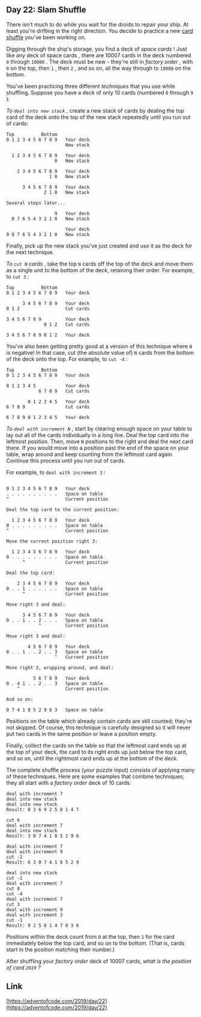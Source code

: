 ## Day 22: Slam Shuffle

There isn't much to do while you wait for the droids to repair your ship. At least you're drifting in the right direction. You decide to practice a new [card shuffle](https://en.wikipedia.org/wiki/Shuffling) you've been working on.

Digging through the ship's storage, you find a deck of _space cards_ ! Just like any deck of space cards , there are 10007 cards in the deck numbered `0` through `10006` . The deck must be new - they're still in _factory order_ , with `0` on the top, then `1` , then `2` , and so on, all the way through to `10006` on the bottom.

You've been practicing three different _techniques_ that you use while shuffling. Suppose you have a deck of only 10 cards (numbered `0` through `9` ):

_To `deal into new stack`_ , create a new stack of cards by dealing the top card of the deck onto the top of the new stack repeatedly until you run out of cards:

```
Top          Bottom
0 1 2 3 4 5 6 7 8 9   Your deck
                      New stack

  1 2 3 4 5 6 7 8 9   Your deck
                  0   New stack

    2 3 4 5 6 7 8 9   Your deck
                1 0   New stack

      3 4 5 6 7 8 9   Your deck
              2 1 0   New stack

Several steps later...

                  9   Your deck
  8 7 6 5 4 3 2 1 0   New stack

                      Your deck
9 8 7 6 5 4 3 2 1 0   New stack
```

Finally, pick up the new stack you've just created and use it as the deck for the next technique.

_To `cut N` cards_ , take the top `N` cards off the top of the deck and move them as a single unit to the bottom of the deck, retaining their order. For example, to `cut 3` :

```
Top          Bottom
0 1 2 3 4 5 6 7 8 9   Your deck

      3 4 5 6 7 8 9   Your deck
0 1 2                 Cut cards

3 4 5 6 7 8 9         Your deck
              0 1 2   Cut cards

3 4 5 6 7 8 9 0 1 2   Your deck
```

You've also been getting pretty good at a version of this technique where `N` is negative! In that case, cut (the absolute value of) `N` cards from the bottom of the deck onto the top. For example, to `cut -4` :

```
Top          Bottom
0 1 2 3 4 5 6 7 8 9   Your deck

0 1 2 3 4 5           Your deck
            6 7 8 9   Cut cards

        0 1 2 3 4 5   Your deck
6 7 8 9               Cut cards

6 7 8 9 0 1 2 3 4 5   Your deck
```

_To `deal with increment N`_ , start by clearing enough space on your table to lay out all of the cards individually in a long line. Deal the top card into the leftmost position. Then, move `N` positions to the right and deal the next card there. If you would move into a position past the end of the space on your table, wrap around and keep counting from the leftmost card again. Continue this process until you run out of cards.

For example, to `deal with increment 3` :

```

0 1 2 3 4 5 6 7 8 9   Your deck
. . . . . . . . . .   Space on table
^                     Current position

Deal the top card to the current position:

  1 2 3 4 5 6 7 8 9   Your deck
0 . . . . . . . . .   Space on table
^                     Current position

Move the current position right 3:

  1 2 3 4 5 6 7 8 9   Your deck
0 . . . . . . . . .   Space on table
      ^               Current position

Deal the top card:

    2 3 4 5 6 7 8 9   Your deck
0 . . 1 . . . . . .   Space on table
      ^               Current position

Move right 3 and deal:

      3 4 5 6 7 8 9   Your deck
0 . . 1 . . 2 . . .   Space on table
            ^         Current position

Move right 3 and deal:

        4 5 6 7 8 9   Your deck
0 . . 1 . . 2 . . 3   Space on table
                  ^   Current position

Move right 3, wrapping around, and deal:

          5 6 7 8 9   Your deck
0 . 4 1 . . 2 . . 3   Space on table
    ^                 Current position

And so on:

0 7 4 1 8 5 2 9 6 3   Space on table
```

Positions on the table which already contain cards are still counted; they're not skipped. Of course, this technique is carefully designed so it will never put two cards in the same position or leave a position empty.

Finally, collect the cards on the table so that the leftmost card ends up at the top of your deck, the card to its right ends up just below the top card, and so on, until the rightmost card ends up at the bottom of the deck.

The complete shuffle process (your puzzle input) consists of applying many of these techniques. Here are some examples that combine techniques; they all start with a _factory order_ deck of 10 cards:

```
deal with increment 7
deal into new stack
deal into new stack
Result: 0 3 6 9 2 5 8 1 4 7
```

```
cut 6
deal with increment 7
deal into new stack
Result: 3 0 7 4 1 8 5 2 9 6
```

```
deal with increment 7
deal with increment 9
cut -2
Result: 6 3 0 7 4 1 8 5 2 9
```

```
deal into new stack
cut -2
deal with increment 7
cut 8
cut -4
deal with increment 7
cut 3
deal with increment 9
deal with increment 3
cut -1
Result: 9 2 5 8 1 4 7 0 3 6
```

Positions within the deck count from `0` at the top, then `1` for the card immediately below the top card, and so on to the bottom. (That is, cards start in the position matching their number.)

After shuffling your _factory order_ deck of 10007 cards, _what is the position of card `2019` ?_

## Link

[https://adventofcode.com/2019/day/22](https://adventofcode.com/2019/day/22)
